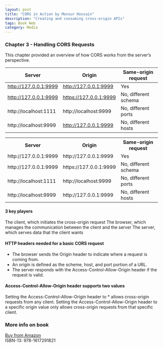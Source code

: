```yaml
---
layout: post
title: "CORS in Action by Monsur Hossain"
description: "Creating and consuming cross-origin APIs"
tags: Book Web
category: Media
---
```


### Chapter 3 - Handling CORS Requests

This chapter provided an overview of how CORS works from the server’s perspective. 

|         Server        | Origin                 | Same-origin request  |
|-----------------------|------------------------|----------------------|
| http://127.0.0.1:9999 | http://127.0.0.1:9999  | Yes                  |
| http://127.0.0.1:9999 | https://127.0.0.1:9999 | No, different schema |
| http://localhost:1111 | http://localhost:9999  | No, different ports  |
| http://localhost:9999 | http://127.0.0.1:9999  | No, different hosts  |

<table class="tg">
  <tr>
    <th class="tg-baqh">Server</th>
    <th class="tg-yw4l">Origin</th>
    <th class="tg-yw4l">Same-origin request</th>
  </tr>
  <tr>
    <td class="tg-yw4l">http://127.0.0.1:9999</td>
    <td class="tg-yw4l">http://127.0.0.1:9999</td>
    <td class="tg-yw4l">Yes</td>
  </tr>
  <tr>
    <td class="tg-yw4l">http://127.0.0.1:9999</td>
    <td class="tg-yw4l">https://127.0.0.1:9999</td>
    <td class="tg-yw4l">No, different schema</td>
  </tr>
  <tr>
    <td class="tg-yw4l">http://localhost:1111</td>
    <td class="tg-yw4l">http://localhost:9999</td>
    <td class="tg-yw4l">No, different ports</td>
  </tr>
  <tr>
    <td class="tg-yw4l">http://localhost:9999</td>
    <td class="tg-yw4l">http://127.0.0.1:9999</td>
    <td class="tg-yw4l">No, different hosts</td>
  </tr>
</table>


#### 3 key players 

The client, which initiates the cross-origin request
The browser, which manages the communication between the client and the server
The server, which serves data that the client wants

#### HTTP headers needed for a basic CORS request  

- The browser sends the Origin header to indicate where a request is coming from.
- An origin is defined as the scheme, host, and port portion of a URL.
- The server responds with the Access-Control-Allow-Origin header if the request is valid.

#### Access-Control-Allow-Origin header supports two values  

Setting the Access-Control-Allow-Origin header to * allows cross-origin requests from any client.
Setting the Access-Control-Allow-Origin header to a specific origin value only allows cross-origin requests from that specific client.

### More info on book 

[Buy from Amazon](https://www.amazon.com/CORS-Action-Creating-consuming-cross-origin/dp/161729182X)  
ISBN-13: 978-1617291821  

